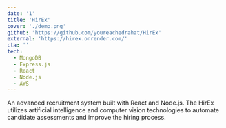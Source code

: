 ```yaml
---
date: '1'
title: 'HirEx'
cover: './demo.png'
github: 'https://github.com/youreachedrahat/HirEx'
external: 'https://hirex.onrender.com/'
cta: ''
tech:
  - MongoDB
  - Express.js
  - React
  - Node.js
  - AWS
---
```


An advanced recruitment system built with React and Node.js. The HirEx utilizes artificial intelligence and computer vision technologies to automate candidate assessments and improve the hiring process.
